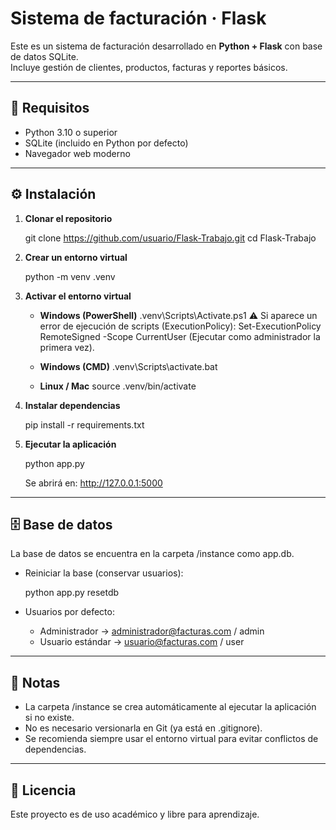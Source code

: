 # Sistema de facturación · Flask

Este es un sistema de facturación desarrollado en **Python + Flask** con base de datos SQLite.  
Incluye gestión de clientes, productos, facturas y reportes básicos.

---

## 🚀 Requisitos

- Python 3.10 o superior
- SQLite (incluido en Python por defecto)
- Navegador web moderno

---

## ⚙️ Instalación

1. **Clonar el repositorio**

   git clone https://github.com/usuario/Flask-Trabajo.git
   cd Flask-Trabajo

2. **Crear un entorno virtual**

   python -m venv .venv

3. **Activar el entorno virtual**

   - **Windows (PowerShell)**
     .venv\Scripts\Activate.ps1
     ⚠️ Si aparece un error de ejecución de scripts (ExecutionPolicy):
     Set-ExecutionPolicy RemoteSigned -Scope CurrentUser
     (Ejecutar como administrador la primera vez).

   - **Windows (CMD)**
     .venv\Scripts\activate.bat

   - **Linux / Mac**
     source .venv/bin/activate

4. **Instalar dependencias**

   pip install -r requirements.txt

5. **Ejecutar la aplicación**

   python app.py

   Se abrirá en: http://127.0.0.1:5000

---

## 🗄️ Base de datos

La base de datos se encuentra en la carpeta /instance como app.db.

- Reiniciar la base (conservar usuarios):

  python app.py resetdb

- Usuarios por defecto:
  - Administrador → administrador@facturas.com / admin
  - Usuario estándar → usuario@facturas.com / user

---

## 📌 Notas

- La carpeta /instance se crea automáticamente al ejecutar la aplicación si no existe.  
- No es necesario versionarla en Git (ya está en .gitignore).  
- Se recomienda siempre usar el entorno virtual para evitar conflictos de dependencias.

---

## 📜 Licencia

Este proyecto es de uso académico y libre para aprendizaje.
